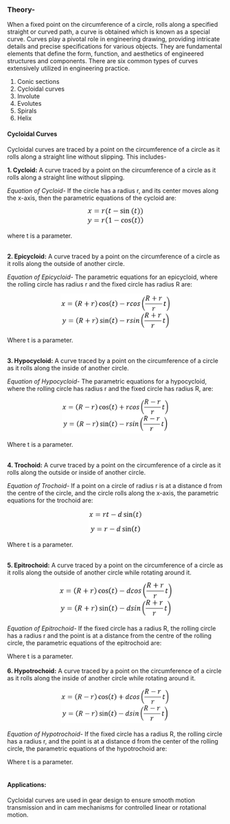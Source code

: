 ### Theory-

When a fixed point on the circumference of a circle, rolls along a specified straight or curved path, a curve is obtained which is known as a special curve. Curves play a pivotal role in engineering drawing, providing intricate details and precise specifications for various objects. They are fundamental elements that define the form, function, and aesthetics of engineered structures and components. There are six common types of curves extensively utilized in engineering practice.
1. Conic sections 
2. Cycloidal curves 
3. Involute 
4. Evolutes 
5. Spirals 
6. Helix

#### Cycloidal Curves
Cycloidal curves are traced by a point on the circumference of a circle as it rolls along a straight line without slipping. This includes-

**1. Cycloid:** A curve traced by a point on the circumference of a circle as it rolls along a straight line without slipping.

_Equation of Cycloid-_ If the circle has a radius r, and its center moves along the x-axis, then the parametric equations of the cycloid are:
<p align="center">
  <img src="images/cycloid.PNG" alt="Cycloid Equation" height = 40>
</p>
where t is a parameter. <br>
<br>

**2. Epicycloid:** A curve traced by a point on the circumference of a circle as it rolls along the outside of another circle.

_Equation of Epicycloid-_ 
The parametric equations for an epicycloid, where the rolling circle has radius r and the fixed circle has radius R are:
<p align="center">
  <img src="images/epicycloid.PNG" alt="Epicycloid Equation" height = 82>
</p>
Where t is a parameter.<br>
<br>

**3. Hypocycloid:** A curve traced by a point on the circumference of a circle as it rolls along the inside of another circle.

_Equation of Hypocycloid-_
The parametric equations for a hypocycloid, where the rolling circle has radius r and the fixed circle has radius R, are:
<p align="center">
  <img src="images/hypocycloid.PNG" alt="Hypocycloid Equation" height = 82>
</p>
Where t is a parameter.<br>
<br>

**4. Trochoid:** A curve traced by a point on the circumference of a circle as it rolls along the outside or inside of another circle.

_Equation of Trochoid-_
If a point on a circle of radius r is at a distance d from the centre of the circle, and the circle rolls along the x-axis, the parametric equations for the trochoid are:
<p align="center">
  <img src="images/trochoid.PNG" alt="Trochoid Equation" height = 55>
</p>
Where t is a parameter.<br>
<br>

**5. Epitrochoid:** A curve traced by a point on the circumference of a circle as it rolls along the outside of another circle while rotating around it.
<p align="center">
  <img src="images/epitrochoid.PNG" alt="Epitrochoid Equation" height = 82>
</p>

_Equation of Epitrochoid-_
If the fixed circle has a radius R, the rolling circle has a radius r and the point is at a distance from the centre of the rolling circle, the parametric equations of the epitrochoid are:

Where t is a parameter.<br>
<br>
**6. Hypotrochoid:** A curve traced by a point on the circumference of a circle as it rolls along the inside of another circle while rotating around it.
<p align="center">
  <img src="images/hypotrochoid.PNG" alt="Hypotrochoid Equation" height = 82>
</p>

_Equation of Hypotrochoid-_
If the fixed circle has a radius R, the rolling circle has a radius r, and the point is at a distance  d from the center of the rolling circle, the parametric equations of the hypotrochoid are:

Where t is a parameter.<br>
<br>

#### Applications: 
Cycloidal curves are used in gear design to ensure smooth motion transmission and in cam mechanisms for controlled linear or rotational motion.
